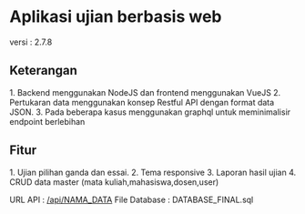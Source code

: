 <h1>Aplikasi ujian berbasis web</h1>
versi : 2.7.8

<h2>Keterangan</h2>
1. Backend menggunakan NodeJS dan frontend menggunakan VueJS 
2. Pertukaran data menggunakan konsep Restful API dengan format data JSON.
3. Pada beberapa kasus menggunakan graphql untuk meminimalisir endpoint berlebihan

<h2>Fitur</h2>
1. Ujian pilihan ganda dan essai.
2. Tema responsive
3. Laporan hasil ujian
4. CRUD data master (mata kuliah,mahasiswa,dosen,user)

URL API : [/api/NAMA_DATA](/api/NAMA_DATA)
File Database : DATABASE_FINAL.sql
